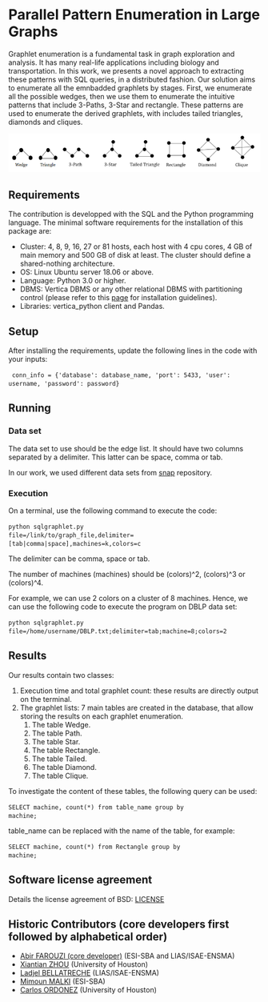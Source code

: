 # Parallel Pattern Enumeration in Large Graphs 

Graphlet enumeration is a fundamental task in graph exploration and analysis. It has many real-life applications including biology and transportation. In this work, we presents a novel approach to extracting these patterns with SQL queries, in a distributed fashion. Our solution aims to enumerate all the emnbadded graphlets by stages. First, we enumerate all the possible wedges, then we use them to enumerate the intuitive patterns that include 3-Paths, 3-Star and rectangle. These patterns are used to enumerate the derived graphlets, with includes tailed triangles, diamonds and cliques. 

![Screenshot](graphlets.png)

## Requirements

The contribution is developped with the SQL and the Python programming language. The minimal software requirements for the installation of this package are:

* Cluster: 4, 8, 9, 16, 27 or 81 hosts, each host with 4 cpu cores, 4 GB of main memory and 500 GB of disk at least. The cluster should define a shared-nothing architecture.
* OS: Linux Ubuntu server 18.06 or above.
* Language: Python 3.0 or higher.
* DBMS: Vertica DBMS or any other relational DBMS with partitioning control (please refer to this [page](https://www.vertica.com/docs/9.3.x/HTML/Content/Authoring/InstallationGuide/Other/InstallationGuide.htm?tocpath=Installing%20Vertica%7C_____0) for installation guidelines).
* Libraries: vertica_python client and Pandas.

## Setup
After installing the requirements, update the following lines in the code with your inputs:

<code> conn_info = {'database': database_name, 'port': 5433, 'user': username, 'password': password}</code>

## Running

### Data set
The data set to use should be the edge list. It should have two columns separated by a delimiter. This latter can be space, comma or tab.

In our work, we used different data sets from [snap](https://snap.stanford.edu/data/index.html) repository.

### Execution
On a terminal, use the following command to execute the code:

<code>python sqlgraphlet.py file=/link/to/graph_file,delimiter=[tab|comma|space],machines=k,colors=c</code>

The delimiter can be comma, space or tab.

The number of machines (machines) should be (colors)^2, (colors)^3 or (colors)^4.

For example, we can use 2 colors on a cluster of 8 machines. Hence, we can use the following code to execute the program on DBLP data set:

<code>python sqlgraphlet.py file=/home/username/DBLP.txt;delimiter=tab;machine=8;colors=2</code>

## Results

Our results contain two classes:
1. Execution time and total graphlet count: these results are directly output on the terminal.
2. The graphlet lists: 7 main tables are created in the database, that allow storing the results on each graphlet enumeration. 
	1. The table Wedge.
	2. The table Path.
	3. The table Star.
	4. The table Rectangle.
	5. The table Tailed.
	6. The table Diamond.
	7. The table Clique.

To investigate the content of these tables, the following query can be used:

<code>SELECT machine, count(\*) from table_name group by machine;</code>

table_name can be replaced with the name of the table, for example:

<code>SELECT machine, count(\*) from Rectangle group by machine;</code>

## Software license agreement

Details the license agreement of BSD: [LICENSE](LICENSE)

## Historic Contributors (core developers first followed by alphabetical order)

* [Abir FAROUZI (core developer)](https://www.lias-lab.fr/fr/members/abirfarouzi/) (ESI-SBA and LIAS/ISAE-ENSMA)
* [Xiantian ZHOU](https://www2.cs.uh.edu/~xzhou/) (University of Houston)
* [Ladjel BELLATRECHE](https://www.lias-lab.fr/fr/members/bellatreche/) (LIAS/ISAE-ENSMA)
* [Mimoun MALKI](https://www.esi-sba.dz/fr/index.php/personnel/malki-mimoun/) (ESI-SBA)
* [Carlos ORDONEZ](https://www2.cs.uh.edu/~ordonez/) (University of Houston)
